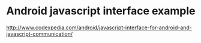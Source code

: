 # Android javascript interface example

http://www.codexpedia.com/android/javascript-interface-for-android-and-javascript-communication/
